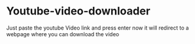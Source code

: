 # Youtube-video-downloader
Just paste the youtube Video link and press enter now it will redirect to a webpage where you can download the video
